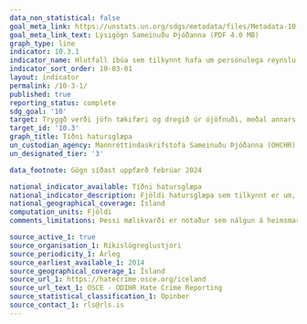 ```yaml
---
data_non_statistical: false
goal_meta_link: https://unstats.un.org/sdgs/metadata/files/Metadata-10-03-01.pdf
goal_meta_link_text: Lýsigögn Sameinuðu Þjóðanna (PDF 4.0 MB)
graph_type: line
indicator: 10.3.1
indicator_name: Hlutfall íbúa sem tilkynnt hafa um persónulega reynslu af mismunun eða áreitni á síðastliðnum 12 mánuðum á grundvelli mismununar sem bönnuð eru samkvæmt alþjóðlegum mannréttindalögum.
indicator_sort_order: 10-03-01
layout: indicator
permalink: /10-3-1/
published: true
reporting_status: complete
sdg_goal: '10'
target: Tryggð verði jöfn tækifæri og dregið úr ójöfnuði, meðal annars með afnámi laga, breyttri stefnumótun og starfsháttum sem ala á mismunun, samhliða því að þrýsta á lagasetningu, stefnumótun og starfshætti sem styðja við markmiðið. 
target_id: '10.3'
graph_title: Tíðni hatursglæpa
un_custodian_agency: Mannréttindaskrifstofa Sameinuðu Þjóðanna (OHCHR)
un_designated_tier: '3'

data_footnote: Gögn síðast uppfærð febrúar 2024

national_indicator_available: Tíðni hatursglæpa
national_indicator_description: Fjöldi hatursglæpa sem tilkynnt er um, lögsótt og sakfellt fyrir, á hverju ári.
national_geographical_coverage: Ísland
computation_units: Fjöldi
comments_limitations: Þessi mælikvarði er notaður sem nálgun á heimsmarkmiðamælikvarða Sameinuðu Þjóðanna. Þar sem því má við komast er unnið að því að finna eða þróa íslensk gögn til að uppfylla forskrift Sameinuðu Þjóðanna. Þessi mælikvarði var fundinn í samstarfi við sérfræðinga á þessu sviði.

source_active_1: true
source_organisation_1: Ríkislögreglustjóri
source_periodicity_1: Árleg
source_earliest_available_1: 2014
source_geographical_coverage_1: Ísland
source_url_1: https://hatecrime.osce.org/iceland
source_url_text_1: OSCE - ODIHR Hate Crime Reporting
source_statistical_classification_1: Opinber
source_contact_1: rls@rls.is
---
```

